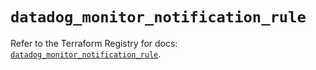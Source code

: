 # `datadog_monitor_notification_rule`

Refer to the Terraform Registry for docs: [`datadog_monitor_notification_rule`](https://registry.terraform.io/providers/datadog/datadog/3.78.0/docs/resources/monitor_notification_rule).
